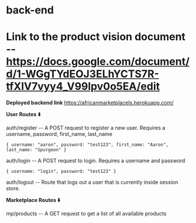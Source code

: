 # back-end

# Link to the product vision document -- https://docs.google.com/document/d/1-WGgTYdEOJ3ELhYCTS7R-tfXlV7vyy4_V99lpv0o5EA/edit

**Deployed backend link**
https://africanmarketplacels.herokuapp.com/

**User Routes ⬇️**

auth/register -- A POST request to register a new user. Requires a username, password, first_name, last_name

`{ username: "aaron", password: "test123", first_name: "Aaron", last_name: "Spurgeon" }`

auth/login -- A POST request to login. Requires a username and password

`{ username: "login", password: "test123" }`

auth/logout -- Route that logs out a user that is currently inside session store.

**Marketplace Routes ⬇️**

mp/products -- A GET request to get a list of all available products
